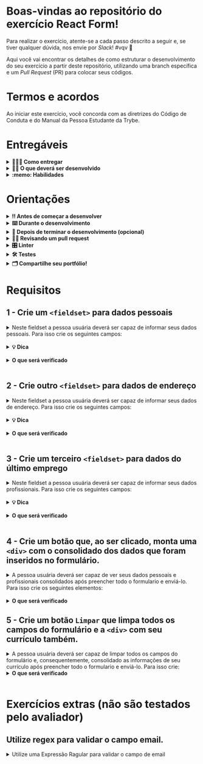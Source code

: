 # Boas-vindas ao repositório do exercício React Form!

Para realizar o exercício, atente-se a cada passo descrito a seguir e, se tiver qualquer dúvida, nos envie por _Slack_! #vqv 🚀

Aqui você vai encontrar os detalhes de como estruturar o desenvolvimento do seu exercício a partir deste repositório, utilizando uma branch específica e um _Pull Request_ (PR) para colocar seus códigos.

# Termos e acordos

Ao iniciar este exercício, você concorda com as diretrizes do Código de Conduta e do Manual da Pessoa Estudante da Trybe.

# Entregáveis

<details>
  <summary><strong>🤷🏽‍♀️ Como entregar</strong></summary><br />

Para entregar o seu exercício você deverá criar um _Pull Request_ neste repositório.

Lembre-se que você pode consultar nosso conteúdo sobre [Git & GitHub](https://app.betrybe.com/course/4d67f5b4-34a6-489f-a205-b6c7dc50fc16/) e nosso [Blog - Git & GitHub](https://blog.betrybe.com/tecnologia/git-e-github/) sempre que precisar!

</details>

<details>
  <summary><strong>👨‍💻 O que deverá ser desenvolvido</strong></summary><br />

Formulários estão presentes em todas as aplicações web. Se você já fez algum cadastro em algum site, você já preencheu um formulário.

Mas agora chegou a hora de você estar do outro lado! Nesse exercício, você desenvolverá seu próprio formulário, com regras de validação bem específicas para cada campo.

Para conseguir montar seu formulário e validar seus campos, você usará todo seu conhecimento em React: será necessário criar componentes, gerenciar estados e lidar com eventos usando `event handlers`. 

</details>

<details>
  <summary><strong>:memo: Habilidades</strong></summary><br />

Neste exercício, verificamos se você é capaz de:

- Manipular estado de um component React

- Capturar eventos utilizando a sintaxe do React

- Criar formulários com React

</details>



# Orientações

<details>
  <summary><strong>‼️ Antes de começar a desenvolver</strong></summary><br />

1. Clone o repositório

- Use o comando: `git clone git@github.com:tryber/sd-024-a-exercise-react-form`
- Entre na pasta do repositório que você acabou de clonar:
  - `cd sd-024-a-exercise-react-form`

2. Instale as dependências

- `npm install`.

3. Crie uma branch a partir da branch `main`

- Verifique que você está na branch `main`
  - Exemplo: `git branch`
- Se não estiver, mude para a branch `main`
  - Exemplo: `git checkout main`
- Agora crie uma branch à qual você vai submeter os `commits` do seu exercício
  - Você deve criar uma branch no seguinte formato: `nome-sobrenome-nome-do-exercício`
  - Exemplo: `git checkout -b fernando-soares-sd-024-a-exercise-react-form`
- Agora faça alguma alteração no arquivo `App.js`
  - Exemplo: Alterar de `<h1>React Form</h1>` para `<h1>My React Form</h1>`

4. Adicione as mudanças ao _stage_ do Git e faça um `commit`

- Verifique que as mudanças ainda não estão no _stage_
  - Exemplo: `git status` (deve aparecer listado arquivo _App.js_ em vermelho)
- Adicione o novo arquivo ao _stage_ do Git
  - Exemplo:
    - `git add .` (adicionando todas as mudanças - _que estavam em vermelho_ - ao stage do Git)
    - `git status` (deve aparecer listado o arquivo _App.js_ em verde)
- Faça o `commit` inicial
  - Exemplo:
    - `git commit -m 'iniciando o exercicio react form'` (fazendo o primeiro commit)
    - `git status` (deve aparecer uma mensagem tipo _nothing to commit_ )

5. Adicione a sua branch com o novo `commit` ao repositório remoto

- Usando o exemplo anterior: `git push -u origin joaozinho-sd-0x-exercise-react-form`

6. Crie um novo `Pull Request` _(PR)_

- Vá até a página de _Pull Requests_ do [repositório no GitHub](https://github.com/tryber/sd-0x-exercise-react-form/pulls)
- Clique no botão verde _"New pull request"_
- Clique na caixa de seleção _"Compare"_ e escolha a sua branch **com atenção**
- Coloque um título para a sua _Pull Request_
  - Exemplo: _"Cria tela de busca"_
- Clique no botão verde _"Create pull request"_
- Adicione uma boa descrição para o _Pull Request_ (Exemplo: `Fernando Soares - React Form`) e clique no botão verde _"Create pull request"_
- **Não se preocupe em preencher mais nada por enquanto!**
- Volte até a [página de _Pull Requests_ do repositório](https://github.com/tryber/sd-0x-exercise-react-form/pulls) e confira que o seu _Pull Request_ está criado

</details>

<details>
  <summary><strong>⌨️ Durante o desenvolvimento</strong></summary><br />

- Faça `commits` das alterações que você fizer no código regularmente

- Lembre-se de sempre após um (ou alguns) `commits` atualizar o repositório remoto

- Os comandos que você utilizará com mais frequência são:
  1. `git status` _(para verificar o que está em vermelho - fora do stage - e o que está em verde - no stage)_
  2. `git add` _(para adicionar arquivos ao stage do Git)_
  3. `git commit` _(para criar um commit com os arquivos que estão no stage do Git)_
  4. `git push -u origin nome-da-branch` _(para enviar o commit para o repositório remoto na primeira vez que fizer o `push` de uma nova branch)_
  5. `git push` _(para enviar o commit para o repositório remoto após o passo anterior)_

</details>

<details>
  <summary><strong>🤝 Depois de terminar o desenvolvimento (opcional)</strong></summary><br />

Para sinalizar que o seu exercício está pronto para o _"Code Review"_, faça o seguinte:

- Vá até a página **DO SEU** _Pull Request_, adicione a label de _"code-review"_ e marque seus colegas:

  - No menu à direita, clique no _link_ **"Labels"** e escolha a _label_ **code-review**;

  - No menu à direita, clique no _link_ **"Assignees"** e escolha **o seu usuário**;

  - No menu à direita, clique no _link_ **"Reviewers"** e digite `students`, selecione o time `tryber/students-sd-0x`.

Caso tenha alguma dúvida, [aqui tem um video explicativo](https://vimeo.com/362189205).

</details>

<details>
  <summary><strong>🕵🏿 Revisando um pull request</strong></summary><br />

Use o conteúdo sobre [Code Review](https://course.betrybe.com/real-life-engineer/code-review/) para te ajudar a revisar os _Pull Requests_.

</details>

<details>
  <summary><strong>🎛 Linter</strong></summary><br />

Para garantir a qualidade do código, vamos utilizar neste exercício os linters `ESLint` e `StyleLint`.
Assim o código estará alinhado com as boas práticas de desenvolvimento, sendo mais legível
e de fácil manutenção! Para rodá-los localmente no exercício, execute os comandos abaixo:

```bash
  npm run lint
  npm run lint:styles
```

⚠️ **PULL REQUESTS COM ISSUES DE LINTER NÃO SERÃO AVALIADAS.
ATENTE-SE PARA RESOLVÊ-LAS ANTES DE FINALIZAR O DESENVOLVIMENTO!** ⚠️

Em caso de dúvidas, confira o material do course sobre [ESLint e Stylelint](https://app.betrybe.com/course/real-life-engineer/eslint).

</details>

<details>
  <summary><strong>🛠 Testes</strong></summary><br />

Para avaliar o exercício iremos utilizar [React Testing Library](https://testing-library.com/docs/react-testing-library/intro) para execução dos testes.

Esse _framework_ de testes utiliza algumas marcações no código para verificar a solução proposta, uma dessas marcações é o atributo `data-testid` e faremos uso dele aqui.

Na descrição dos requisitos (logo abaixo) será pedido que seja feita a adição de atributos `data-testid` nos elementos _HTML_. Vamos a um exemplo para deixar claro essa configuração:

Se o requisito pedir "crie um botão e adicione o id de teste (ou `data-testid`) com o valor `my-action`, você pode criar:

```html
<button data-testid="my-action"></button>
```

ou

```html
<a data-testid="my-action"></a>
```

Ou seja, o atributo `data-testid="my-action"` servirá para o React Testing Library(RTL) identificar o elemento e dessa forma, conseguiremos realizar testes focados no comportamento da aplicação.

Em alguns requisitos, utilizamos o `getByRole` para poder selecionar os elementos de forma semântica. Portanto atente-se às instruções de cada requisito. Por exemplo, se o requisito pedir explicitamente um `button`, você deverá utilizar exatamente esse elemento.

Afim de verificar a solução proposta, você pode executar todos os testes localmente, basta executar:

```bash
npm test
```

### Dica: desativando testes

Especialmente no início, quando a maioria dos testes está falhando, a saída após executar os testes é extensa. Você pode desabilitar temporariamente um teste utilizando a função `skip` junto à função `it`. Como o nome indica, esta função "pula" um teste. Veja um exemplo:

```js
it.skip("Será verificado se o campo de filtro por nome renderiza na tela", () => {
  render(<App />);
  const filterNameInput = screen.getByTestId(/name-filter/i);
  expect(filterNameInput).toBeInTheDocument();
});
```

![image](skip-image.png)

Uma estratégia é pular todos os testes no início e ir implementando um teste de cada vez, removendo dele a função `skip`.

Você também pode rodar apenas um arquivo de teste, por exemplo:

```bash
npm test personaldata.test
```

Uma outra forma para contornar esse problema é a utilização da função `.only` após o `it`. Com isso, será possível que apenas um requisito rode localmente e seja avaliado.

```js
it.only("Será verificado se o campo de filtro por nome renderiza na tela", () => {
  render(<App />);
  const filterNameInput = screen.getByTestId(/name-filter/i);
  expect(filterNameInput).toBeInTheDocument();
});
```

![image](only-image.png)

⚠️ **O avaliador automático não necessariamente avalia seu exercício na ordem em que os requisitos aparecem no readme. Isso acontece para deixar o processo de avaliação mais rápido. Então, não se assuste se isso acontecer, ok?**

</details>


<details>
  <summary><strong>🗂 Compartilhe seu portfólio!</strong></summary><br />

Você sabia que o LinkedIn é a principal rede social profissional e compartilhar o seu aprendizado lá é muito importante para quem deseja construir uma carreira de sucesso? Compartilhe esse exercício no seu LinkedIn, marque o perfil da Trybe (@trybe) e mostre para a sua rede toda a sua evolução.

</details>


# Requisitos

## 1 - Crie um `<fieldset>` para dados pessoais


<details>
  <summary>Neste fieldset a pessoa usuária deverá ser capaz de informar seus dados pessoais. Para isso crie os seguintes campos:</summary><br />


  <details>
    <summary><strong>Nome</strong></summary><br />

  - **Tipo de campo**: texto.
  - **Validação**: limite de 40 caracteres.
  - **Comportamento**: todos os caracteres devem ser transformados para `UPPER CASE` assim que forem digitados.

  </details><br />

  <details>
    <summary><strong>Email</strong></summary><br />

  - **Tipo de campo**: texto.
  - **Validação**: Limite de 50 caracteres.

  </details><br />

  <details>
    <summary><strong>CPF</strong></summary><br />

  - **Tipo de campo**: texto.
  - **Validação**: limite de 11 caracteres.

  </details>

</details><br />


<details>
  <summary><strong>💡 Dica</strong></summary><br />

- Lembre-se de envolver seus campos em uma `label` com o nome do campo, pois é esse valor que o avaliador automático irá usar para encontrar o elemento.

</details><br />


<details>
  <summary><strong>O que será verificado</strong></summary><br />

- Será verificado se exsite um campo do tipo `text` envolto por uma `label` com o texto `Nome`.
- Será verificado se o campo `Nome` tem o tamanho máximo de 40 caracteres.
- Será verificado se, ao digitar no campo `Nome` todas as letras ficam em caixa alta.

- Será verificado se existe um campo do tipo `email` envolto por uma `label` com o texto `Email`.
- Será verificado se o campo `Email` tem o tamanho máximo de 50 caracteres.
- Será verificado se, ao digitar no campo `Email`, o campo recebe o valor corretamente.

- Será verificado se existe um campo do tipo `text` envolto por uma `label` com o texto `CPF`.
- Será verificado se o campo `CPF` tem o tamanho máximo de 11 caracteres.
- Será verificado se, ao digitar no campo `CPF`, o campo recebe o valor corretamente.

</details><br />


## 2 - Crie outro `<fieldset>` para dados de endereço

<details>
  <summary>Neste fieldset a pessoa usuária deverá ser capaz de informar seus dados de endereço. Para isso crie os seguintes campos:</summary><br />

  <details>
    <summary><strong>Endereço</strong></summary><br />

  - **Tipo de campo**: texto.
  - **Validação**: limite de 200 caracteres.
  - **Comportamento**: remover qualquer caracter especial que seja digitado (exemplo: $%^'@+=).

  </details><br />

  <details>
    <summary><strong>Cidade</strong></summary><br />

  - **Tipo de campo**: texto.
  - **Validação**: limite de 28 caracteres.
  - **Comportamento**: ao remover o foco desse campo (evento onBlur), verificar se o nome da cidade começa com números. Caso comece, limpar o campo.

  </details><br />

  <details>
    <summary><strong>Estado</strong></summary><br />

  - **Tipo de campo**: comboBox.
  - **Opções**: todos os estados do Brasil.
  - **Observação**: use o arquivo `src/countryStates.js` para preencher as opções deste campo.

  </details><br />

  <details>
    <summary><strong>Tipo</strong></summary><br />

  - **Tipo de campo**: Radio Button.
  - **Opções**: "Casa" e "Apartamento".

  </details>

</details><br />


<details>
  <summary><strong>💡 Dica</strong></summary><br />

- Lembre-se de envolver seus campos em uma `label` com o nome do campo, pois é esse valor que o avaliador automático irá usar para encontrar o elemento.

</details><br />


<details>
  <summary><strong>O que será verificado</strong></summary><br />

- Será verificado se existe um campo do tipo `text` envolto por uma `label` com o texto `Endereço`.
- Será verificado se o campo `Endereço` tem o tamanho máximo de 200 caracteres.
- Será verificado se, ao digitar no campo `Endereço` os caracteres especiais (exemplo: $%^'@+=) são ignorados.

- Será verificado se existe um campo do tipo `text` envolto por uma `label` com o texto `Cidade`.
- Será verificado se o campo `Cidade` tem o tamanho máximo de 28 caracteres.
- Será verificado que, ao digitar no campo `Cidade`, se nome da cidade começar por número, o campo é limpo após perder o foco.

- Será verificado se existe um campo do tipo `select` envolto por uma `label` com o texto `Estado`.
- Será verificado se o estado inicial do campo `Estado` é o primeiro estado da lista de estados.
- Será verificado que, ao clicar no campo `Estado`, é possivel selecionar um estado.

- Será verificado se existe dois campos do tipo `Radio Button`. O primeiro deve estar envolto por uma `label` com o texto `Casa` e o segundo por uma label com o texto `Apartamento`.
- Será verificado se, ao carregar a página, o campo `Casa` está checado e o campo `Apartamento` não está checado.
- Será verificado se, ao clicar no campo `Apartamento`, este fica checado e o campo `Casa` não fica mais checado e vice-versa.

</details><br />


## 3 - Crie um terceiro `<fieldset>` para dados do último emprego

<details>
  <summary>Neste fieldset a pessoa usuária deverá ser capaz de informar seus dados profissionais. Para isso crie os seguintes campos:</summary><br />

  <details>
    <summary><strong>Resumo do currículo</strong></summary><br />

  - **Tipo de campo**: TextArea.
  - **Validação**: limite de 1000 caracteres.

  </details><br />

  <details>
    <summary><strong>Cargo</strong></summary><br />

  - **Tipo de campo**: Texto.
  - **Validação**: limite de 40 caracteres.
  - **Comportamento**: quando o mouse passar por cima deste campo (evento `onMouseEnter`), exibir um alerta dizendo "Preencha com cuidado esta informação.". Exiba essa mensagem apenas uma vez.

  </details><br />

  <details>
    <summary><strong>Descrição do cargo</strong></summary><br />

  - **Tipo de campo**: TextArea.
  - **Validação**: limite de 500 caracteres .

  </details>
</details><br />

<details>
  <summary><strong>💡 Dica</strong></summary><br />

- Lembre-se de envolver seus campos em uma `label` com o nome do campo, pois é esse valor que o avaliador automático irá usar para encontrar o elemento.

</details><br />

<details>
  <summary><strong>O que será verificado</strong></summary><br />

- Será verificado se existe uma caixa de texto envolta por uma `label` com o texto `Resumo do currículo`.
- Será verificado se o campo `Resumo do currículo` tem o tamanho máximo de 1000 caracteres.
- Será verificado se, ao digitar no campo `Resumo do currículo`, o campo recebe o valor corretamente.

- Será verificado se existe um campo do tipo `text` envolto por uma `label` com o texto `Cargo`.
- Será verificado se o campo `Cargo` tem o tamanho máximo de 40 caracteres.
- Será verificado que, na primeira vez (e apenas na primeira vez) em que o mouse é passado por cima desse campo, um `alert` com a mensagem "Preencha com cuidado esta informação." é exibido.


- Será verificado se existe uma caixa de texto envolta por uma `label` com o texto `Descrição do cargo`.
- Será verificado se o campo `Descrição do cargo` tem o tamanho máximo de 500 caracteres.
- Será verificado se, ao digitar no campo `Descrição do cargo`, o campo recebe o valor corretamente.

</details><br />

## 4 - Crie um botão que, ao ser clicado, monta uma `<div>` com o consolidado dos dados que foram inseridos no formulário.

<details>
  <summary>A pessoa usuária deverá ser capaz de ver seus dados pessoais e profissionais consolidados após preencher todo o formulario e enviá-lo. Para isso crie os seguintes elementos:</summary><br />

- Um botão com o texto `Enviar` que, ao ser clicado, exibe os dados consolidados.

- Um elemento de texto que tem como conteúdo o nome informado no formulário.

- Um elemento de texto que tem como conteúdo o email informado no formulário.
 
- Um elemento de texto que tem como conteúdo o cpf informado no formulário.

- Um elemento de texto que tem como conteúdo o endereço informado no formulário.

- Um elemento de texto que tem como conteúdo a cidade informada no formulário.

- Um elemento de texto que tem como conteúdo o estado informado no formulário.

- Um elemento de texto que tem como conteúdo o tipo de endereço informado no formulário.

- Um elemento de texto que tem como conteúdo o resumo do currículo informado no formulário.

- Um elemento de texto que tem como conteúdo o cargo informado no formulário.

- Um elemento de texto que tem como conteúdo a descrição do cargo informada no formulário.

</details><br />



<details>
  <summary><strong>O que será verificado</strong></summary><br />

- Será verificado se existe um botão com o texto `Enviar`.
- Será verificado se os dados consolidados não aparecem na tela antes de o formulário ser enviado
- Será verificado que, ao clicar no botão `Enviar`, os dados consolidados aparecem na tela.

</details>

## 5 - Crie um botão `Limpar` que limpa todos os campos do formulário e a `<div>` com seu currículo também.

<details>
  <summary>A pessoa usuária deverá ser capaz de limpar todos os campos do formulário e, consequentemente, consolidado as informações de seu currículo após preencher todo o formulario e enviá-lo. Para isso crie:</summary><br />

- Um botão com o  texto "Limpar" que, ao ser clicado, faz com que os dados dos formulário e os dados consolidados deixem de ser exibidos

</details>

<details>
  <summary><strong>O que será verificado</strong></summary><br />

- Será verificado se existe um botão com o texto `Limpar`.
- Será verificado que, após clicar no botão "Limpar",  os dados do formulário e os dados consolidados não aparecem na tela.

</details><br />

# Exercícios extras (não são testados pelo avaliador)

## Utilize regex para validar o campo email.

<details>
  <summary>Utilize uma Expressão Ragular para validar o campo de email</summary><br />

- A validação deve acontecer no evento `onChange` do input.
- O formato esperado é `trybe@gmail.com`.
- Você pode validar a sua regex nesse [link do regextester.com](https://www.regextester.com/100026).
- Caso o campo esteja inválido, exiba uma mensagem `email is inválid`
- 💡 Dica: Para estudar como o regex funciona, utilize [esse conteúdo do site regexone.com](https://regexone.com/)

</details>
